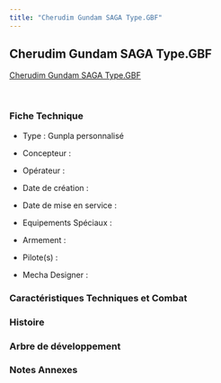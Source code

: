 ```yaml
---
title: "Cherudim Gundam SAGA Type.GBF"
---
```


Cherudim Gundam SAGA Type.GBF
-----------------------------





[Cherudim Gundam SAGA Type.GBF](javascript:change_image_m('images/stories/saga/gundambfblg/mechas/cherudim-gundam-saga-typegbf.png');)

 

### Fiche Technique


- Type : Gunpla personnalisé
  
- Concepteur : 
  
- Opérateur : 
  
- Date de création : 
  
- Date de mise en service : 
  
- Equipements Spéciaux :




- Armement :




- Pilote(s) : 





- Mecha Designer : 


### Caractéristiques Techniques et Combat


### Histoire


### Arbre de développement


### Notes Annexes


